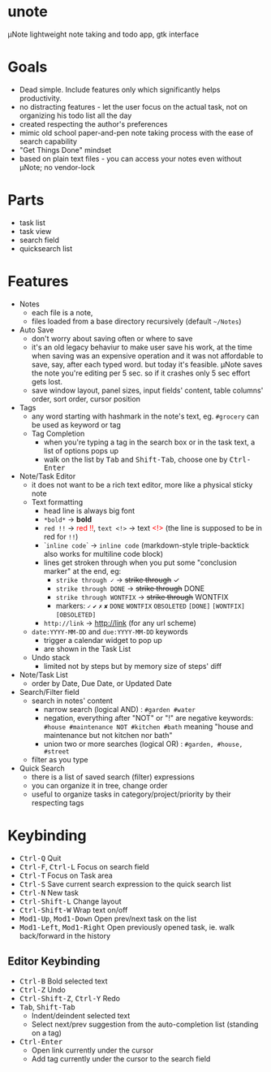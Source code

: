 # unote
μNote lightweight note taking and todo app, gtk interface

# Goals

- Dead simple. Include features only which significantly helps productivity.
- no distracting features - let the user focus on the actual task, not on organizing his todo list all the day
- created respecting the author's preferences
- mimic old school paper-and-pen note taking process with the ease of search capability
- "Get Things Done" mindset
- based on plain text files - you can access your notes even without µNote; no vendor-lock

# Parts

- task list
- task view
- search field
- quicksearch list

# Features

- Notes
  - each file is a note, 
  - files loaded from a base directory recursively (default `~/Notes`)
- Auto Save
  - don't worry about saving often or where to save
  - it's an old legacy behaviur to make user save his work, at the time when saving was an expensive operation and it was not affordable to save, say, after each typed word. but today it's feasible. µNote saves the note you're editing per 5 sec. so if it crashes only 5 sec effort gets lost.
  - save window layout, panel sizes, input fields' content, table columns' order, sort order, cursor position
- Tags
  - any word starting with hashmark in the note's text, eg. `#grocery` can be used as keyword or tag
  - Tag Completion
    - when you're typing a tag in the search box or in the task text, a list of options pops up
    - walk on the list by <kbd>Tab</kbd> and <kbd>Shift-Tab</kbd>, choose one by <kbd>Ctrl-Enter</kbd>
- Note/Task Editor
  - it does not want to be a rich text editor, more like a physical sticky note
  - Text formatting
    - head line is always big font
    - `*bold*` → **bold**
    - `red !!` → <span style="color:red">red !!</span>, `text <!>` → text <span style="color:red">&lt;!&gt;</span> (the line is supposed to be in red for `!!`)
    - \``inline code`\` → `inline code` (markdown-style triple-backtick also works for multiline code block)
    - lines get stroken through when you put some "conclusion marker" at the end, eg:
      - `strike through ✓` → ~~strike through~~ ✓
      - `strike through DONE` → ~~strike through~~ DONE
      - `strike through WONTFIX` → ~~strike through~~ WONTFIX
      - markers: `✓` `✔` `✗` `✘` `DONE` `WONTFIX` `OBSOLETED` `[DONE]` `[WONTFIX]` `[OBSOLETED]`
    - `http://link` → [http://link](http://link) (for any url scheme)
  - `date:YYYY-MM-DD` and `due:YYYY-MM-DD` keywords 
    - trigger a calendar widget to pop up 
    - are shown in the Task List
  - Undo stack
    - limited not by steps but by memory size of steps' diff
- Note/Task List
  - order by Date, Due Date, or Updated Date
- Search/Filter field
  - search in notes' content
    - narrow search (logical AND) : `#garden #water`
    - negation, everything after "NOT" or "!" are negative keywords: `#house #maintenance NOT #kitchen #bath` meaning "house and maintenance but not kitchen nor bath"
    - union two or more searches (logical OR) : `#garden, #house, #street`
  - filter as you type
- Quick Search
  - there is a list of saved search (filter) expressions
  - you can organize it in tree, change order
  - useful to organize tasks in category/project/priority by their respecting tags

# Keybinding

- <kbd>Ctrl-Q</kbd> Quit
- <kbd>Ctrl-F</kbd>, <kbd>Ctrl-L</kbd> Focus on search field
- <kbd>Ctrl-T</kbd> Focus on Task area
- <kbd>Ctrl-S</kbd> Save current search expression to the quick search list
- <kbd>Ctrl-N</kbd> New task
- <kbd>Ctrl-Shift-L</kbd> Change layout
- <kbd>Ctrl-Shift-W</kbd> Wrap text on/off
- <kbd>Mod1-Up</kbd>, <kbd>Mod1-Down</kbd> Open prev/next task on the list
- <kbd>Mod1-Left</kbd>, <kbd>Mod1-Right</kbd> Open previously opened task, ie. walk back/forward in the history

## Editor Keybinding

- <kbd>Ctrl-B</kbd> Bold selected text
- <kbd>Ctrl-Z</kbd> Undo
- <kbd>Ctrl-Shift-Z</kbd>, <kbd>Ctrl-Y</kbd> Redo
- <kbd>Tab</kbd>, <kbd>Shift-Tab</kbd>
  - Indent/deindent selected text
  - Select next/prev suggestion from the auto-completion list (standing on a tag)
- <kbd>Ctrl-Enter</kbd>
  - Open link currently under the cursor
  - Add tag currently under the cursor to the search field
